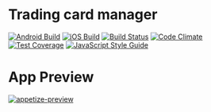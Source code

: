 # Trading card manager
[![Android Build](https://dashboard.buddybuild.com/api/statusImage?appID=599430d92835a80001b38c2b&branch=master&build=latest)](https://dashboard.buddybuild.com/apps/599430d92835a80001b38c2b/build/latest?branch=master)
[![iOS Build](https://dashboard.buddybuild.com/api/statusImage?appID=59943a91efa638000108f8d8&branch=master&build=latest)](https://dashboard.buddybuild.com/apps/59943a91efa638000108f8d8/build/latest?branch=master)
[![Build Status](https://travis-ci.org/eduardomoroni/trading-card-manager.svg?branch=master)](https://travis-ci.org/eduardomoroni/trading-card-manager)
[![Code Climate](https://codeclimate.com/github/eduardomoroni/trading-card-manager/badges/gpa.svg)](https://codeclimate.com/github/eduardomoroni/trading-card-manager)
[![Test Coverage](https://codeclimate.com/github/eduardomoroni/trading-card-manager/badges/coverage.svg)](https://codeclimate.com/github/eduardomoroni/trading-card-manager/coverage)
[![JavaScript Style Guide](https://img.shields.io/badge/code_style-standard-brightgreen.svg)](https://standardjs.com)

# App Preview
[![appetize-preview](https://user-images.githubusercontent.com/823150/29251040-46599e48-8024-11e7-85ac-026f695f9360.png)](https://appetize.io/embed/nqak81nqbx3rh2hydcqbh5n47g?device=nexus5&scale=75&orientation=portrait&osVersion=7.0)
